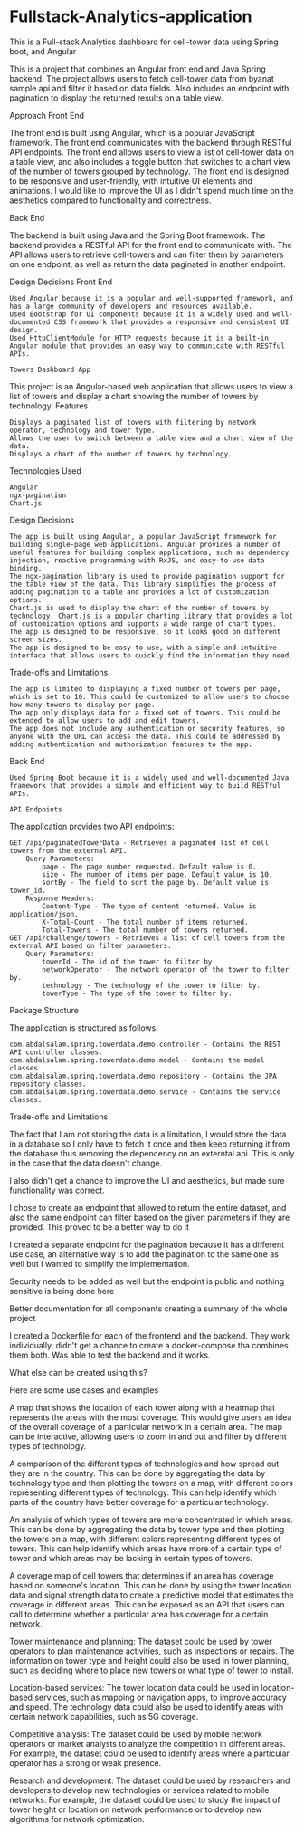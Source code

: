 # Fullstack-Analytics-application
This is a Full-stack Analytics dashboard for cell-tower data using Spring boot, and Angular

This is a project that combines an Angular front end and Java Spring backend. The project allows users to fetch cell-tower data from byanat sample api and filter it based on data fields. Also includes an endpoint with pagination to display the returned results on a table view.


Approach
Front End

The front end is built using Angular, which is a popular JavaScript framework. The front end communicates with the backend through RESTful API endpoints. The front end allows users to view a list of cell-tower data on a table view, and also includes a toggle button that switches to a chart view of the number of towers grouped by technology.  The front end is designed to be responsive and user-friendly, with intuitive UI elements and animations. I would like to improve the UI as I didn't spend much time on the aesthetics compared to functionality and correctness.


Back End

The backend is built using Java and the Spring Boot framework. The backend provides a RESTful API for the front end to communicate with. The API allows users to retrieve cell-towers and can filter them by parameters on one endpoint, as well as return the data paginated in another endpoint. 


Design Decisions
Front End

    Used Angular because it is a popular and well-supported framework, and has a large community of developers and resources available.
    Used Bootstrap for UI components because it is a widely used and well-documented CSS framework that provides a responsive and consistent UI design.
    Used HttpClientModule for HTTP requests because it is a built-in Angular module that provides an easy way to communicate with RESTful APIs.

    Towers Dashboard App

This project is an Angular-based web application that allows users to view a list of towers and display a chart showing the number of towers by technology.
Features

    Displays a paginated list of towers with filtering by network operator, technology and tower type.
    Allows the user to switch between a table view and a chart view of the data.
    Displays a chart of the number of towers by technology.

Technologies Used

    Angular
    ngx-pagination
    Chart.js

Design Decisions

    The app is built using Angular, a popular JavaScript framework for building single-page web applications. Angular provides a number of useful features for building complex applications, such as dependency injection, reactive programming with RxJS, and easy-to-use data binding.
    The ngx-pagination library is used to provide pagination support for the table view of the data. This library simplifies the process of adding pagination to a table and provides a lot of customization options.
    Chart.js is used to display the chart of the number of towers by technology. Chart.js is a popular charting library that provides a lot of customization options and supports a wide range of chart types.
    The app is designed to be responsive, so it looks good on different screen sizes.
    The app is designed to be easy to use, with a simple and intuitive interface that allows users to quickly find the information they need.

Trade-offs and Limitations

    The app is limited to displaying a fixed number of towers per page, which is set to 10. This could be customized to allow users to choose how many towers to display per page.
    The app only displays data for a fixed set of towers. This could be extended to allow users to add and edit towers.
    The app does not include any authentication or security features, so anyone with the URL can access the data. This could be addressed by adding authentication and authorization features to the app.


Back End

    Used Spring Boot because it is a widely used and well-documented Java framework that provides a simple and efficient way to build RESTful APIs.

    API Endpoints

The application provides two API endpoints:

    GET /api/paginatedTowerData - Retrieves a paginated list of cell towers from the external API.
        Query Parameters:
            page - The page number requested. Default value is 0.
            size - The number of items per page. Default value is 10.
            sortBy - The field to sort the page by. Default value is tower_id.
        Response Headers:
            Content-Type - The type of content returned. Value is application/json.
            X-Total-Count - The total number of items returned.
            Total-Towers - The total number of towers returned.
    GET /api/challenge/towers - Retrieves a list of cell towers from the external API based on filter parameters.
        Query Parameters:
            towerId - The id of the tower to filter by.
            networkOperator - The network operator of the tower to filter by.
            technology - The technology of the tower to filter by.
            towerType - The type of the tower to filter by.

Package Structure

The application is structured as follows:

    com.abdalsalam.spring.towerdata.demo.controller - Contains the REST API controller classes.
    com.abdalsalam.spring.towerdata.demo.model - Contains the model classes.
    com.abdalsalam.spring.towerdata.demo.repository - Contains the JPA repository classes.
    com.abdalsalam.spring.towerdata.demo.service - Contains the service classes.

Trade-offs and Limitations


The fact that I am not storing the data is a limitation, I would store the data in a database so I only have to fetch it once and then keep returning it from the database thus removing the depencency on an externtal api. This is only in the case that the data doesn't change. 

I also didn't get a chance to improve the UI and aesthetics, but made sure functionality was correct.

I chose to create an endpoint that allowed to return the entire dataset, and also the same endpoint can filter based on the given parameters if they are provided. This proved to be a better way to do it

I created a separate endpoint for the pagination because it has a different use case, an alternative way is to add the pagination to the same one as well but I wanted to simplify the implementation.

Security needs to be added as well but the endpoint is public and nothing sensitive is being done here

Better documentation for all components creating a summary of the whole project


I created a Dockerfile for each of the frontend and the backend. They work individually, didn't get a chance to create a docker-compose tha combines them both. Was able to test the backend and it works. 



What else can be created using this? 

Here are some use cases and examples

A map that shows the location of each tower along with a heatmap that represents the areas with the most coverage. This would give users an idea of the overall coverage of a particular network in a certain area. The map can be interactive, allowing users to zoom in and out and filter by different types of technology.

A comparison of the different types of technologies and how spread out they are in the country. This can be done by aggregating the data by technology type and then plotting the towers on a map, with different colors representing different types of technology. This can help identify which parts of the country have better coverage for a particular technology.

An analysis of which types of towers are more concentrated in which areas. This can be done by aggregating the data by tower type and then plotting the towers on a map, with different colors representing different types of towers. This can help identify which areas have more of a certain type of tower and which areas may be lacking in certain types of towers.

A coverage map of cell towers that determines if an area has coverage based on someone's location. This can be done by using the tower location data and signal strength data to create a predictive model that estimates the coverage in different areas. This can be exposed as an API that users can call to determine whether a particular area has coverage for a certain network.

Tower maintenance and planning: The dataset could be used by tower operators to plan maintenance activities, such as inspections or repairs. The information on tower type and height could also be used in tower planning, such as deciding where to place new towers or what type of tower to install.

Location-based services: The tower location data could be used in location-based services, such as mapping or navigation apps, to improve accuracy and speed. The technology data could also be used to identify areas with certain network capabilities, such as 5G coverage.

Competitive analysis: The dataset could be used by mobile network operators or market analysts to analyze the competition in different areas. For example, the dataset could be used to identify areas where a particular operator has a strong or weak presence.

Research and development: The dataset could be used by researchers and developers to develop new technologies or services related to mobile networks. For example, the dataset could be used to study the impact of tower height or location on network performance or to develop new algorithms for network optimization.
